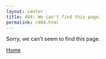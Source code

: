 ```yaml
---
layout: center
title: 404: We can't find this page.
permalink: /404.html
---
```


Sorry, we can't seem to find this page.

<div class="mt3">
  <a href="https://analystx.uk" class="button button-blue button-big">Home</a>
</div>
